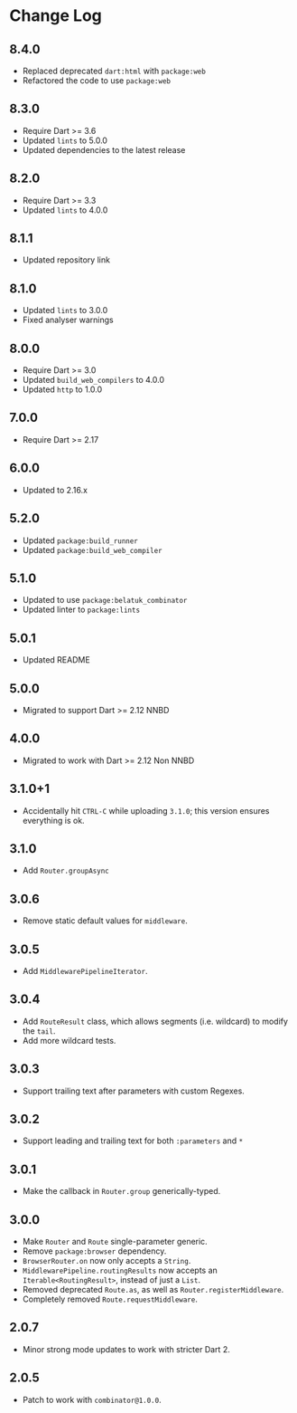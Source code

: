 # Change Log

## 8.4.0

* Replaced deprecated `dart:html` with `package:web`
* Refactored the code to use `package:web`

## 8.3.0

* Require Dart >= 3.6
* Updated `lints` to 5.0.0
* Updated dependencies to the latest release

## 8.2.0

* Require Dart >= 3.3
* Updated `lints` to 4.0.0

## 8.1.1

* Updated repository link

## 8.1.0

* Updated `lints` to 3.0.0
* Fixed analyser warnings

## 8.0.0

* Require Dart >= 3.0
* Updated `build_web_compilers` to 4.0.0
* Updated `http` to 1.0.0

## 7.0.0

* Require Dart >= 2.17

## 6.0.0

* Updated to 2.16.x

## 5.2.0

* Updated `package:build_runner`
* Updated `package:build_web_compiler`

## 5.1.0

* Updated to use `package:belatuk_combinator`
* Updated linter to `package:lints`

## 5.0.1

* Updated README

## 5.0.0

* Migrated to support Dart >= 2.12 NNBD

## 4.0.0

* Migrated to work with Dart >= 2.12 Non NNBD

## 3.1.0+1

* Accidentally hit `CTRL-C` while uploading `3.1.0`; this version ensures everything is ok.

## 3.1.0

* Add `Router.groupAsync`

## 3.0.6

* Remove static default values for `middleware`.

## 3.0.5

* Add `MiddlewarePipelineIterator`.

## 3.0.4

* Add `RouteResult` class, which allows segments (i.e. wildcard) to
modify the `tail`.
* Add more wildcard tests.

## 3.0.3

* Support trailing text after parameters with custom Regexes.

## 3.0.2

* Support leading and trailing text for both `:parameters` and `*`

## 3.0.1

* Make the callback in `Router.group` generically-typed.

## 3.0.0

* Make `Router` and `Route` single-parameter generic.
* Remove `package:browser` dependency.
* `BrowserRouter.on` now only accepts a `String`.
* `MiddlewarePipeline.routingResults` now accepts
an `Iterable<RoutingResult>`, instead of just a `List`.
* Removed deprecated `Route.as`, as well as `Router.registerMiddleware`.
* Completely removed `Route.requestMiddleware`.

## 2.0.7

* Minor strong mode updates to work with stricter Dart 2.

## 2.0.5

* Patch to work with `combinator@1.0.0`.
